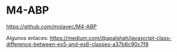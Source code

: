 # M4-ABP

https://github.com/molavec/M4-ABP

Algunos enlaces:
https://medium.com/@apalshah/javascript-class-difference-between-es5-and-es6-classes-a37b6c90c7f8